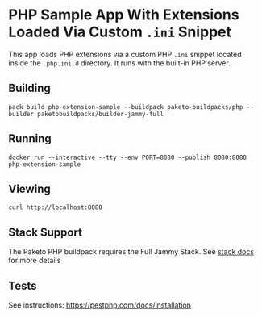 # PHP Sample App With Extensions Loaded Via Custom `.ini` Snippet

This app loads PHP extensions via a custom PHP `.ini` snippet located inside
the `.php.ini.d` directory. It runs with the built-in PHP server.

## Building

`pack build php-extension-sample --buildpack paketo-buildpacks/php --builder paketobuildpacks/builder-jammy-full`

## Running

`docker run --interactive --tty --env PORT=8080 --publish 8080:8080 php-extension-sample`

## Viewing

`curl http://localhost:8080`

## Stack Support

The Paketo PHP buildpack requires the Full Jammy Stack. See [stack docs](https://paketo.io/docs/concepts/stacks) for more details

## Tests

See instructions: <https://pestphp.com/docs/installation>


